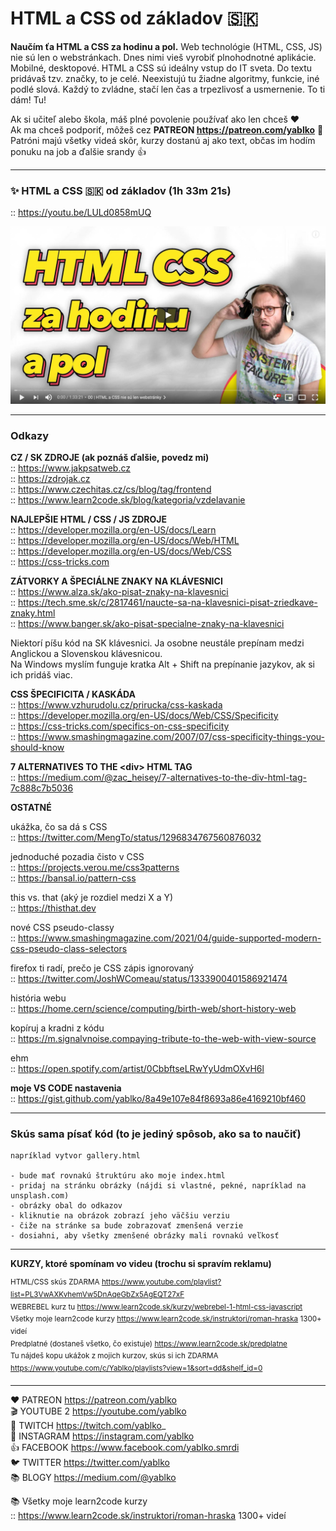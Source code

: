 # HTML a CSS od základov 🇸🇰

**Naučím ťa HTML a CSS za hodinu a pol.** Web technológie (HTML, CSS, JS) nie sú len o webstránkach. Dnes nimi vieš vyrobiť plnohodnotné aplikácie. Mobilné, desktopové. HTML a CSS sú ideálny vstup do IT sveta. Do textu pridávaš tzv. značky, to je celé. Neexistujú tu žiadne algoritmy, funkcie, iné podlé slová. Každý to zvládne, stačí len čas a trpezlivosť a usmernenie. To ti dám! Tu!

Ak si učiteľ alebo škola, máš plné povolenie používať ako len chceš ❤️  
Ak ma chceš podporiť, môžeš cez **PATREON https://patreon.com/yablko** 🙏  
Patróni majú všetky videá skôr, kurzy dostanú aj ako text, občas im hodím ponuku na job a ďalšie srandy 👍  

---

### ✨ HTML a CSS 🇸🇰 od základov (1h 33m 21s)  
:: https://youtu.be/LULd0858mUQ  
  
[![youtube tutorial link](images/html-css-zaklady.jpg)](https://youtu.be/LULd0858mUQ)  
  
--- 
  
### Odkazy
  
**CZ / SK ZDROJE (ak poznáš ďalšie, povedz mi)**  
:: https://www.jakpsatweb.cz  
:: https://zdrojak.cz  
:: https://www.czechitas.cz/cs/blog/tag/frontend  
:: https://www.learn2code.sk/blog/kategoria/vzdelavanie  

**NAJLEPŠIE HTML / CSS / JS ZDROJE**  
:: https://developer.mozilla.org/en-US/docs/Learn  
:: https://developer.mozilla.org/en-US/docs/Web/HTML  
:: https://developer.mozilla.org/en-US/docs/Web/CSS  
:: https://css-tricks.com  
  
**ZÁTVORKY A ŠPECIÁLNE ZNAKY NA KLÁVESNICI**  
:: https://www.alza.sk/ako-pisat-znaky-na-klavesnici  
:: https://tech.sme.sk/c/2817461/naucte-sa-na-klavesnici-pisat-zriedkave-znaky.html  
:: https://www.banger.sk/ako-pisat-specialne-znaky-na-klavesnici  

Niektorí píšu kód na SK klávesnici. Ja osobne neustále prepínam medzi Anglickou a Slovenskou klávesnicou.  
Na Windows myslím funguje kratka Alt + Shift na prepínanie jazykov, ak si ich pridáš viac.  

**CSS ŠPECIFICITA / KASKÁDA**  
:: https://www.vzhurudolu.cz/prirucka/css-kaskada  
:: https://developer.mozilla.org/en-US/docs/Web/CSS/Specificity  
:: https://css-tricks.com/specifics-on-css-specificity  
:: https://www.smashingmagazine.com/2007/07/css-specificity-things-you-should-know  

**7 ALTERNATIVES TO THE &lt;div&gt; HTML TAG**  
:: https://medium.com/@zac_heisey/7-alternatives-to-the-div-html-tag-7c888c7b5036  

**OSTATNÉ** 

ukážka, čo sa dá s CSS  
:: https://twitter.com/MengTo/status/1296834767560876032  
  
jednoduché pozadia čisto v CSS  
:: https://projects.verou.me/css3patterns  
:: https://bansal.io/pattern-css  

this vs. that (aký je rozdiel medzi X a Y)  
:: https://thisthat.dev  

nové CSS pseudo-classy  
:: https://www.smashingmagazine.com/2021/04/guide-supported-modern-css-pseudo-class-selectors  

firefox ti radí, prečo je CSS zápis ignorovaný  
:: https://twitter.com/JoshWComeau/status/1333900401586921474  

história webu  
:: https://home.cern/science/computing/birth-web/short-history-web  

kopíruj a kradni z kódu  
:: https://m.signalvnoise.compaying-tribute-to-the-web-with-view-source  

ehm  
:: https://open.spotify.com/artist/0CbbftseLRwYyUdmOXvH6l  
  
**moje VS CODE nastavenia**  
:: https://gist.github.com/yablko/8a49e107e84f8693a86e4169210bf460

---

### Skús sama písať kód (to je jediný spôsob, ako sa to naučiť)

    napríklad vytvor gallery.html
    
    - bude mať rovnakú štruktúru ako moje index.html
    - pridaj na stránku obrázky (nájdi si vlastné, pekné, napríklad na unsplash.com)
    - obrázky obal do odkazov
    - kliknutie na obrázok zobrazí jeho väčšiu verziu
    - čiže na stránke sa bude zobrazovať zmenšená verzie
    - dosiahni, aby všetky zmenšené obrázky mali rovnakú veľkosť 


---

**KURZY, ktoré spomínam vo videu (trochu si spravím reklamu)**
  
<sup>HTML/CSS skús ZDARMA https://www.youtube.com/playlist?list=PL3VwAXKvhemVw5DnAqeGbZx5AgEQT27xF  
WEBREBEL kurz tu https://www.learn2code.sk/kurzy/webrebel-1-html-css-javascript  
Všetky moje learn2code kurzy https://www.learn2code.sk/instruktori/roman-hraska 1300+ videí  
Predplatné (dostaneš všetko, čo existuje) https://www.learn2code.sk/predplatne  
Tu nájdeš kopu ukážok z mojich kurzov, skús si ich ZDARMA https://www.youtube.com/c/Yablko/playlists?view=1&sort=dd&shelf_id=0</sup>

---

❤️ PATREON https://patreon.com/yablko  
🎬 YOUTUBE 2 https://youtube.com/yablko  
🍿 TWITCH https://twitch.com/yablko_  
📸 INSTAGRAM https://instagram.com/yablko  
👍 FACEBOOK https://www.facebook.com/yablko.smrdi  
🐦 TWITTER https://twitter.com/yablko  
📚 BLOGY https://medium.com/@yablko  
  
📚 Všetky moje learn2code kurzy  
:: https://www.learn2code.sk/instruktori/roman-hraska 1300+ videí
